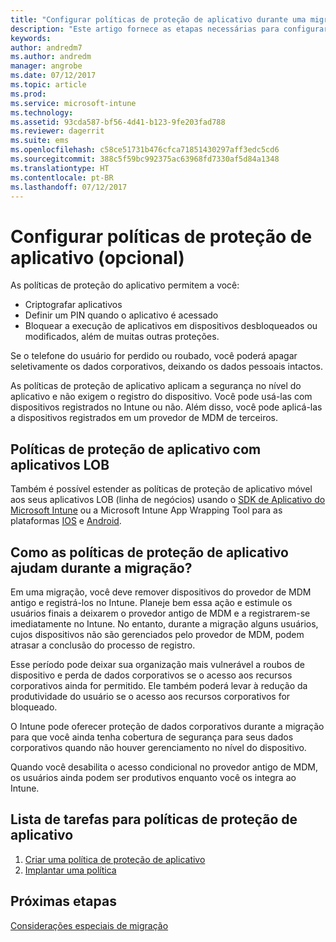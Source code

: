 ```yaml
---
title: "Configurar políticas de proteção de aplicativo durante uma migração do Intune"
description: "Este artigo fornece as etapas necessárias para configurar políticas de proteção de aplicativo durante uma migração do Intune."
keywords: 
author: andredm7
ms.author: andredm
manager: angrobe
ms.date: 07/12/2017
ms.topic: article
ms.prod: 
ms.service: microsoft-intune
ms.technology: 
ms.assetid: 93cda587-bf56-4d41-b123-9fe203fad788
ms.reviewer: dagerrit
ms.suite: ems
ms.openlocfilehash: c58ce51731b476cfca71851430297aff3edc5cd6
ms.sourcegitcommit: 388c5f59bc992375ac63968fd7330af5d84a1348
ms.translationtype: HT
ms.contentlocale: pt-BR
ms.lasthandoff: 07/12/2017
---
```

# <a name="configure-app-protection-policies-optional"></a>Configurar políticas de proteção de aplicativo (opcional)


As políticas de proteção do aplicativo permitem a você:
* Criptografar aplicativos
* Definir um PIN quando o aplicativo é acessado
* Bloquear a execução de aplicativos em dispositivos desbloqueados ou modificados, além de muitas outras proteções.

Se o telefone do usuário for perdido ou roubado, você poderá apagar seletivamente os dados corporativos, deixando os dados pessoais intactos.

As políticas de proteção de aplicativo aplicam a segurança no nível do aplicativo e não exigem o registro do dispositivo. Você pode usá-las com dispositivos registrados no Intune ou não. Além disso, você pode aplicá-las a dispositivos registrados em um provedor de MDM de terceiros.

## <a name="app-protection-policies-with-lob-apps"></a>Políticas de proteção de aplicativo com aplicativos LOB

Também é possível estender as políticas de proteção de aplicativo móvel aos seus aplicativos LOB (linha de negócios) usando o [SDK de Aplicativo do Microsoft Intune](app-sdk-get-started.md) ou a Microsoft Intune App Wrapping Tool para as plataformas [IOS](https://www.microsoft.com/download/details.aspx?id=45218&751be11f-ede8-5a0c-058c-2ee190a24fa6=True) e [Android](https://www.microsoft.com/download/details.aspx?id=47267).

## <a name="how-do-app-protection-policies-help-during-migration"></a>Como as políticas de proteção de aplicativo ajudam durante a migração?

Em uma migração, você deve remover dispositivos do provedor de MDM antigo e registrá-los no Intune. Planeje bem essa ação e estimule os usuários finais a deixarem o provedor antigo de MDM e a registrarem-se imediatamente no Intune. No entanto, durante a migração alguns usuários, cujos dispositivos não são gerenciados pelo provedor de MDM, podem atrasar a conclusão do processo de registro.

Esse período pode deixar sua organização mais vulnerável a roubos de dispositivo e perda de dados corporativos se o acesso aos recursos corporativos ainda for permitido. Ele também poderá levar à redução da produtividade do usuário se o acesso aos recursos corporativos for bloqueado.

O Intune pode oferecer proteção de dados corporativos durante a migração para que você ainda tenha cobertura de segurança para seus dados corporativos quando não houver gerenciamento no nível do dispositivo.

Quando você desabilita o acesso condicional no provedor antigo de MDM, os usuários ainda podem ser produtivos enquanto você os integra ao Intune.

## <a name="task-list-for-app-protection-policies"></a>Lista de tarefas para políticas de proteção de aplicativo

1. [Criar uma política de proteção de aplicativo](app-protection-policies.md#create-an-app-protection-policy)
2. [Implantar uma política](app-protection-policies.md#deploy-a-policy-to-users)


## <a name="next-steps"></a>Próximas etapas

[Considerações especiais de migração](migration-guide-considerations.md)
